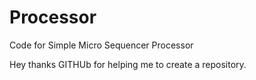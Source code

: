 # Processor
Code for Simple Micro Sequencer Processor

Hey thanks GITHUb for helping me to create a repository.
